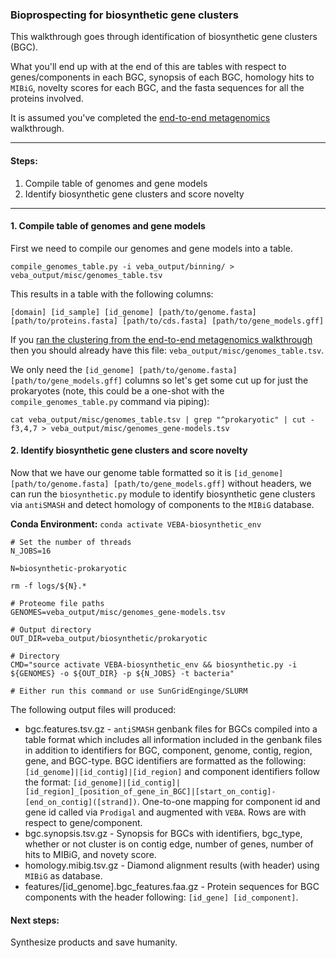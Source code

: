 ### Bioprospecting for biosynthetic gene clusters
This walkthrough goes through identification of biosynthetic gene clusters (BGC).

What you'll end up with at the end of this are tables with respect to genes/components in each BGC, synopsis of each BGC, homology hits to `MIBiG`, novelty scores for each BGC, and the fasta sequences for all the proteins involved.

It is assumed you've completed the [end-to-end metagenomics](end-to-end_metagenomics.md) walkthrough.

_____________________________________________________

#### Steps:

1. Compile table of genomes and gene models
2. Identify biosynthetic gene clusters and score novelty

_____________________________________________________


#### 1. Compile table of genomes and gene models
First we need to compile our genomes and gene models into a table.

```
compile_genomes_table.py -i veba_output/binning/ > veba_output/misc/genomes_table.tsv
```

This results in a table with the following columns: 

`[domain] [id_sample] [id_genome] [path/to/genome.fasta] [path/to/proteins.fasta] [path/to/cds.fasta] [path/to/gene_models.gff]`

If you [ran the clustering from the end-to-end metagenomics walkthrough](https://github.com/jolespin/veba/blob/main/walkthroughs/end-to-end_metagenomics.md#9-cluster-genomes-and-proteins) then you should already have this file: `veba_output/misc/genomes_table.tsv`. 

We only need the `[id_genome] [path/to/genome.fasta] [path/to/gene_models.gff]` columns so let's get some cut up for just the prokaryotes (note, this could be a one-shot with the `compile_genomes_table.py` command via piping):

`cat veba_output/misc/genomes_table.tsv | grep "^prokaryotic" | cut -f3,4,7 > veba_output/misc/genomes_gene-models.tsv`


#### 2. Identify biosynthetic gene clusters and score novelty

Now that we have our genome table formatted so it is `[id_genome] [path/to/genome.fasta] [path/to/gene_models.gff]` without headers, we can run the `biosynthetic.py` module to identify biosynthetic gene clusters via `antiSMASH` and detect homology of components to the `MIBiG` database.

**Conda Environment:** `conda activate VEBA-biosynthetic_env`


```
# Set the number of threads
N_JOBS=16

N=biosynthetic-prokaryotic

rm -f logs/${N}.*

# Proteome file paths
GENOMES=veba_output/misc/genomes_gene-models.tsv

# Output directory
OUT_DIR=veba_output/biosynthetic/prokaryotic

# Directory
CMD="source activate VEBA-biosynthetic_env && biosynthetic.py -i ${GENOMES} -o ${OUT_DIR} -p ${N_JOBS} -t bacteria"

# Either run this command or use SunGridEnginge/SLURM
```

The following output files will produced: 

* bgc.features.tsv.gz - `antiSMASH` genbank files for BGCs compiled into a table format which includes all information included in the genbank files in addition to identifiers for BGC, component, genome, contig, region, gene, and BGC-type.  BGC identifiers are formatted as the following: `[id_genome]|[id_contig]|[id_region]` and component identifiers follow the format: `[id_genome]|[id_contig]|[id_region]_[position_of_gene_in_BGC]|[start_on_contig]-[end_on_contig]([strand])`. One-to-one mapping for component id and gene id called via `Prodigal` and augmented with `VEBA`.  Rows are with respect to gene/component.
* bgc.synopsis.tsv.gz - Synopsis for BGCs with identifiers, bgc_type, whether or not cluster is on contig edge, number of genes, number of hits to MIBiG, and novety score.
* homology.mibig.tsv.gz - Diamond alignment results (with header) using `MIBiG` as database.
* features/[id_genome].bgc\_features.faa.gz - Protein sequences for BGC components with the header following: `[id_gene] [id_component]`.

#### Next steps:

Synthesize products and save humanity.